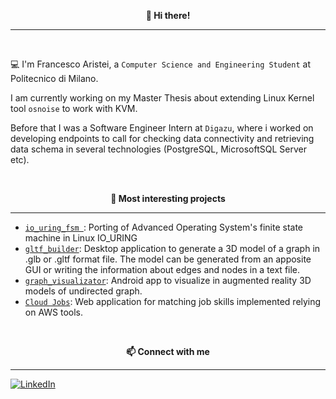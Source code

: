 <p align="center" style="font-weight:bold"> 👋 <b>Hi there!</b> <p>

---
<br />
  
💻 I'm Francesco Aristei, a `Computer Science and Engineering Student` at Politecnico di Milano.
  
  I am currently working on my Master Thesis about extending Linux Kernel tool `osnoise` to work with KVM. 
 
  Before that I was a Software Engineer Intern at `Digazu`, where i worked on developing endpoints to call for checking data connectivity and retrieving data schema in several technologies (PostgreSQL, MicrosoftSQL Server etc).
  
<br />
<p align="center" style="font-weight:bold"> 🔨 <b> Most interesting projects </b> <p>

---
* [`io_uring_fsm `](https://github.com/francescoaristei/io_uring_fsm): Porting of Advanced Operating System's finite state machine in Linux IO_URING
* [`gltf_builder`](https://github.com/francescoaristei/gltf_builder): Desktop application to generate a 3D model of a graph in .glb or .gltf format file. The model can be generated from an apposite GUI or writing the information about edges and nodes in a text file.
* [`graph_visualizator`](https://github.com/francescoaristei/graph_visualizator): Android app to visualize in augmented reality 3D models of undirected graph.
* [`Cloud Jobs`](https://github.com/francescoaristei/Cloud-Jobs): Web application for matching job skills implemented relying on AWS tools.
  
  
<br />
<p align="center" style="font-weight:bold"> 📫 <b>Connect with me</b> <p>

---

[![LinkedIn](https://img.shields.io/badge/linkedin-%230077B5.svg?style=for-the-badge&logo=linkedin&logoColor=white)](https://www.linkedin.com/in/francesco-aristei-553828208/)
